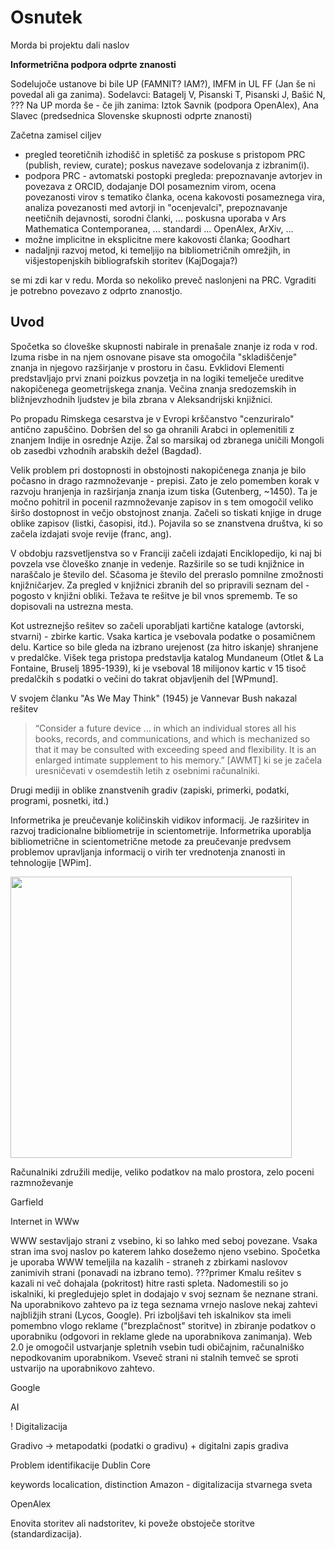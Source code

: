 # Osnutek


Morda bi projektu dali naslov 

**Informetrična podpora odprte znanosti**

Sodelujoče ustanove bi bile UP (FAMNIT? IAM?), IMFM in UL FF (Jan še ni povedal ali ga zanima).
Sodelavci: Batagelj V, Pisanski T, Pisanski J, Bašić N, ???
Na UP morda še - če jih zanima: Iztok Savnik (podpora OpenAlex), Ana Slavec (predsednica Slovenske skupnosti odprte znanosti)

Začetna zamisel ciljev 
  - pregled teoretičnih izhodišč in spletišč za poskuse s pristopom PRC (publish, review, curate); poskus navezave sodelovanja z izbranim(i).
  - podpora PRC  - avtomatski postopki pregleda: prepoznavanje avtorjev in povezava z ORCID, dodajanje DOI posameznim virom, ocena povezanosti virov s tematiko članka, ocena kakovosti posameznega vira, analiza povezanosti med avtorji in "ocenjevalci", prepoznavanje neetičnih dejavnosti, sorodni članki, ... poskusna uporaba v Ars Mathematica Contemporanea, ... standardi ... OpenAlex, ArXiv, ...
  - možne implicitne in eksplicitne mere kakovosti članka; Goodhart
  - nadaljnji razvoj metod, ki temeljijo na bibliometričnih omrežjih, in višjestopenjskih bibliografskih storitev (KajDogaja?)


se mi zdi kar v redu. Morda so nekoliko preveč naslonjeni na PRC. Vgraditi je potrebno 
povezavo z odprto znanostjo.

## Uvod 

Spočetka so ćloveške skupnosti nabirale in prenašale znanje iz roda v rod.
Izuma risbe in na njem osnovane pisave sta omogočila "skladiščenje" znanja
in njegovo razširjanje v prostoru in času. Evklidovi Elementi predstavljajo
prvi znani poizkus povzetja in na logiki temelječe ureditve nakopičenega
geometrijskega znanja. Večina znanja sredozemskih in bližnjevzhodnih ljudstev 
je bila zbrana v Aleksandrijski knjižnici.

Po propadu Rimskega cesarstva je v Evropi krščanstvo "cenzuriralo" antično 
zapuščino. Dobršen del so ga ohranili Arabci in oplemenitili z znanjem Indije
in osrednje Azije. Žal so marsikaj od zbranega uničili Mongoli ob zasedbi 
vzhodnih arabskih dežel (Bagdad).

Velik problem pri dostopnosti in obstojnosti nakopičenega znanja je bilo
počasno in drago razmnoževanje - prepisi. Zato je zelo pomemben korak v
razvoju hranjenja in razširjanja znanja izum tiska (Gutenberg, ~1450). Ta
je močno pohitril in pocenil razmnoževanje zapisov in s tem omogočil veliko
širšo dostopnost in večjo obstojnost znanja. Začeli so tiskati knjige in druge
oblike zapisov (listki, časopisi, itd.). Pojavila so se znanstvena društva,
ki so začela izdajati svoje revije (franc, ang). 

V obdobju razsvetljenstva so v Franciji začeli izdajati Enciklopedijo, ki naj
bi povzela vse človeško znanje in vedenje. Razširile so se tudi knjižnice
in naraščalo je število del. Sčasoma je število del preraslo pomnilne zmožnosti 
knjižničarjev. Za pregled v knjižnici zbranih del so pripravili seznam del - 
pogosto v knjižni obliki. Težava te rešitve je bil vnos sprememb. Te so
dopisovali na ustrezna mesta. 

Kot ustreznejšo rešitev so začeli uporabljati 
kartične kataloge (avtorski, stvarni) - zbirke kartic. Vsaka kartica je 
vsebovala podatke o posamičnem delu. Kartice so bile gleda na izbrano urejenost
(za hitro iskanje) shranjene v predalčke. Višek tega pristopa predstavlja
katalog Mundaneum (Otlet & La Fontaine, Bruselj 1895-1939), ki je vseboval 18 milijonov
kartic v 15 tisoč predalčkih s podatki o večini do takrat objavljenih del [WPmund].

V svojem članku "As We May Think" (1945) je Vannevar Bush nakazal rešitev 
> “Consider a future device …  in which an individual stores all his books, records, and communications, and which is mechanized so that it may be consulted with exceeding speed and flexibility. It is an enlarged intimate supplement to his memory.” [AWMT] 
ki se je začela uresničevati v osemdestih letih z osebnimi računalniki.





Drugi mediji in oblike znanstvenih gradiv (zapiski, primerki, podatki, programi, 
posnetki, itd.)

Informetrika je preučevanje količinskih vidikov informacij. Je razširitev in razvoj tradicionalne bibliometrije in scientometrije. Informetrika uporablja bibliometrične in scientometrične metode za preučevanje predvsem problemov upravljanja informacij o virih ter vrednotenja znanosti in tehnologije [WPim].

<img src="https://github.com/user-attachments/assets/346a2f13-1eb1-407e-b28b-be8abd558167" width="450" />



Računalniki
združili medije, veliko podatkov na malo prostora, zelo poceni razmnoževanje


Garfield

Internet in WWw

WWW sestavljajo strani z vsebino, ki so lahko med seboj povezane. Vsaka stran ima svoj naslov po katerem lahko dosežemo njeno vsebino.
Spočetka je uporaba WWW temeljila na kazalih - straneh z zbirkami naslovov zanimivih strani (ponavadi na izbrano temo). ???primer
Kmalu rešitev s kazali ni več dohajala (pokritost) hitre rasti spleta. Nadomestili so jo iskalniki, ki pregledujejo splet in dodajajo v svoj seznam še neznane strani. Na uporabnikovo zahtevo pa iz tega seznama vrnejo naslove nekaj zahtevi najbližjih strani (Lycos, Google). 
Pri izboljšavi teh iskalnikov sta imeli pomembno vlogo reklame ("brezplačnost" storitve) in zbiranje podatkov o uporabniku (odgovori in reklame glede na uporabnikova zanimanja).
Web 2.0 je omogočil ustvarjanje spletnih vsebin tudi običajnim, računalniško nepodkovanim uporabnikom. Vseveč strani ni stalnih temveč se sproti ustvarijo na uporabnikovo zahtevo.

Google

AI


! Digitalizacija

Gradivo -> metapodatki (podatki o gradivu) + digitalni zapis gradiva

Problem identifikacije
Dublin Core

keywords localication, distinction
Amazon - digitalizacija stvarnega sveta



OpenAlex

Enovita storitev ali nadstoritev, ki poveže obstoječe storitve (standardizacija).
